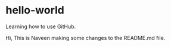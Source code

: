 # hello-world
Learning how to use GitHub.

Hi, 
This is Naveen making some changes to the README.md file.

